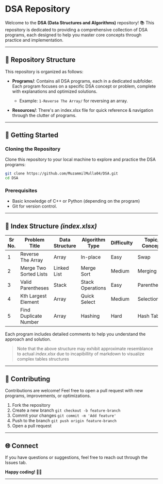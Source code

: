 # DSA Repository

Welcome to the **DSA (Data Structures and Algorithms)** repository! 📚 This repository is dedicated to providing a comprehensive collection of DSA programs, each designed to help you master core concepts through practice and implementation.

---

## 📁 Repository Structure

This repository is organized as follows:

- **Programs/**: Contains all DSA programs, each in a dedicated subfolder. Each program focuses on a specific DSA concept or problem, complete with explanations and optimized solutions.
    - Example: `1-Reverse The Array/` for reversing an array.

- **Resources/**: There's an index.xlsx file for quick reference & navigation through the clutter of programs.

---

## 🚀 Getting Started

### Cloning the Repository
Clone this repository to your local machine to explore and practice the DSA programs:

```bash
git clone https://github.com/MuzammilMulla04/DSA.git
cd DSA
```

### Prerequisites
- Basic knowledge of C++ or Python (depending on the program)
- Git for version control.

---

## 📝 Index Structure *(index.xlsx)*
| Sr No. | Problem Title           | Data Structure | Algorithm Type    | Difficulty | Topic/ Concept | Frequency of Use  | Platform Links/Status | CodingNinjas Status | LeetCode Status  | Local Link      | Repo Link       |
|--------|-------------------------|----------------|-------------------|------------|----------------|-------------------|-----------------------|---------------------|------------------|-----------------|-----------------|
| 1      | Reverse The Array       | Array          | In-place          | Easy       | Swap           | High              | [Link](#)             | Done                | Done             | [Link](#)       | [Link](#)       |
| 2      | Merge Two Sorted Lists  | Linked List    | Merge Sort        | Medium     | Merging        | Medium            | [Link](#)             | Attempted           | Attempted        | [Link](#)       | [Link](#)       |
| 3      | Valid Parentheses       | Stack          | Stack Operations  | Easy       | Parentheses    | High              | [Link](#)             | Review              | Review           | [Link](#)       | [Link](#)       |
| 4      | Kth Largest Element     | Array          | Quick Select      | Medium     | Selection      | Medium            | [Link](#)             | To Do               | To Do            | [Link](#)       | [Link](#)       |
| 5      | Find Duplicate Number   | Array          | Hashing           | Hard       | Hash Table     | Medium            | [Link](#)             | To Do               | To Do            | [Link](#)       | [Link](#)       |



Each program includes detailed comments to help you understand the approach and solution.
> Note that the above structure may exhibit approximate resemblance to actual *index.xlsx* due to incapibillity of markdown to visualize complex tables structures

---

## 🤝 Contributing
Contributions are welcome! Feel free to open a pull request with new programs, improvements, or optimizations.
1. Fork the repository
2. Create a new branch `git checkout -b feature-branch`
3. Commit your changes `git commit -m 'Add feature'`
4. Push to the branch  `git push origin feature-branch`
5. Open a pull request

---

## 🌐 Connect
If you have questions or suggestions, feel free to reach out through the Issues tab.

__Happy coding! 👨‍💻__

---
